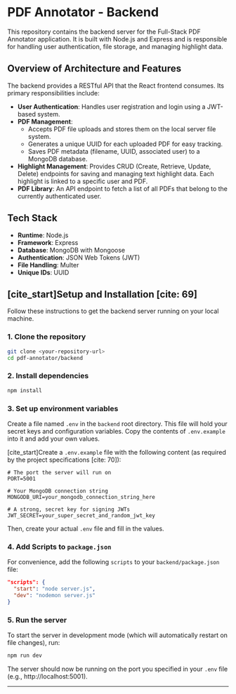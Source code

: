 # PDF Annotator - Backend

This repository contains the backend server for the Full-Stack PDF Annotator application. It is built with Node.js and Express and is responsible for handling user authentication, file storage, and managing highlight data.

## Overview of Architecture and Features

The backend provides a RESTful API that the React frontend consumes. Its primary responsibilities include:

* **User Authentication**: Handles user registration and login using a JWT-based system.
* **PDF Management**:
    * Accepts PDF file uploads and stores them on the local server file system.
    * Generates a unique UUID for each uploaded PDF for easy tracking.
    * Saves PDF metadata (filename, UUID, associated user) to a MongoDB database.
* **Highlight Management**: Provides CRUD (Create, Retrieve, Update, Delete) endpoints for saving and managing text highlight data. Each highlight is linked to a specific user and PDF.
* **PDF Library**: An API endpoint to fetch a list of all PDFs that belong to the currently authenticated user.

## Tech Stack

* **Runtime**: Node.js
* **Framework**: Express
* **Database**: MongoDB with Mongoose
* **Authentication**: JSON Web Tokens (JWT)
* **File Handling**: Multer
* **Unique IDs**: UUID

## [cite_start]Setup and Installation [cite: 69]

Follow these instructions to get the backend server running on your local machine.

### **1. Clone the repository**

```bash
git clone <your-repository-url>
cd pdf-annotator/backend
```

### **2. Install dependencies**

```bash
npm install
```

### **3. Set up environment variables**

Create a file named `.env` in the `backend` root directory. This file will hold your secret keys and configuration variables. Copy the contents of `.env.example` into it and add your own values.

[cite_start]Create a `.env.example` file with the following content (as required by the project specifications [cite: 70]):

```env
# The port the server will run on
PORT=5001

# Your MongoDB connection string
MONGODB_URI=your_mongodb_connection_string_here

# A strong, secret key for signing JWTs
JWT_SECRET=your_super_secret_and_random_jwt_key
```

Then, create your actual `.env` file and fill in the values.

### **4. Add Scripts to `package.json`**

For convenience, add the following `scripts` to your `backend/package.json` file:

```json
"scripts": {
  "start": "node server.js",
  "dev": "nodemon server.js"
}
```

### **5. Run the server**

To start the server in development mode (which will automatically restart on file changes), run:

```bash
npm run dev
```

The server should now be running on the port you specified in your `.env` file (e.g., http://localhost:5001).

---